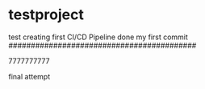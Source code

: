 # testproject
test
creating first CI/CD Pipeline
done my first commit
##########################################

7777777777


final attempt

